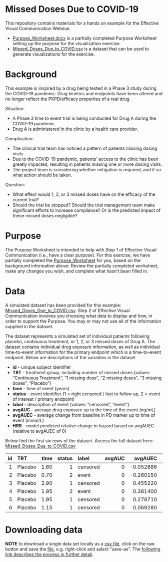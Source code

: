 Missed Doses Due to COVID-19
================

This repository contains materials for a hands on example for the
Effective Visual Communication Webinar.

  - [Purpose\_Worksheet.docx](Purpose_Worksheet.docx) is a partially
    completed Purpose Worksheet setting up the purpose for the
    visualization exercise.
  - [Missed\_Doses\_Due\_to\_COVID.csv](Missed_Doses_Due_to_COVID.csv)
    is a dataset that can be used to generate visualizations for the
    exercise.

# Background

This example is inspired by a drug being tested in a Phase 3 study
during the COVID-19 pandemic. Drug kinetics and endpoints have been
altered and no longer reflect the PKPD/efficacy properties of a real
drug.

Situation:

  - A Phase 3 time to event trial is being conducted for Drug A during
    the COVID-19 pandemic.
  - Drug A is administered in the clinic by a health care provider.

Complication:

  - The clinical trial team has noticed a pattern of patients missing
    dosing visits
  - Due to the COVID-19 pandemic, patients’ access to the clinic has
    been greatly impacted, resulting in patients missing one or more
    dosing visits.
  - The project team is considering whether mitigation is required, and
    if so what action should be taken.

Question:

  - What effect would 1, 2, or 3 missed doses have on the efficacy of
    the current trial?
  - Should the trial be stopped? Should the trial management team make
    significant efforts to increase compliance? Or is the predicted
    impact of these missed doses negligible?

# Purpose

The Purpose Worksheet is intended to help with Step 1 of Effective
Visual Communication (i.e., have a clear purpose). For this exercise, we
have partially completed the
[Purpose\_Worksheet](Purpose_Worksheet.docx) for you, based on the
background information above. Review the partially completed worksheet,
make any changes you wish, and complete what hasn’t been filled in.

# Data

A simulated dataset has been provided for this example:
[Missed\_Doses\_Due\_to\_COVID.csv](Missed_Doses_Due_to_COVID.csv). Step
2 of Effective Visual Communication involves you choosing what data to
display and how, in order to support the Purpose. You may or may not use
all of the information supplied in the dataset.

The dataset represents a simulated set of individual patients following
placebo, continuous treatment, or 1, 2, or 3 missed doses of Drug A. The
dataset contains individual drug exposure information, as well as
individual time-to-event information for the primary endpoint which is a
time-to-event endpoint. Below are descriptions of the variables in the
dataset

  - **id** - unique subject identifier
  - **TRT** - treatment group, including number of missed doses (values:
    “Continuous Treatment”, “1 missing dose”, “2 missing doses”, “3 
    missing doses”, “Placebo”)
  - **time** - time of event (years)
  - **status** - event identifier (1 = right censored / lost to follow
    up, 2 = event of interest / primary endpoint)
  - **label** - description of event (values: “censored”, “event”)
  - **avgAUC** - average drug exposure up to the time of the event
    (ng/mL)
  - **avgAUEC** - average change from baseline in PD marker up to time
    of event (mmol/L)
  - **HRR** - model predicted relative change in hazard based on avgAUEC 
    (relative to avgAUEC of 0)

Below find the first six rows of the dataset. Access the full dataset
here: [Missed\_Doses\_Due\_to\_COVID.csv](Missed_Doses_Due_to_COVID.csv)

| id | TRT     | time | status | label    | avgAUC |    avgAUEC |        HRR |
| -: | :------ | ---: | -----: | :------- | -----: | ---------: | ---------: |
|  1 | Placebo | 1.60 |      1 | censored |      0 | \-0.052686 | \-0.026343 |
|  2 | Placebo | 0.70 |      2 | event    |      0 | \-0.260150 | \-0.130070 |
|  3 | Placebo | 2.90 |      1 | censored |      0 |   0.455220 |   0.227610 |
|  4 | Placebo | 1.95 |      2 | event    |      0 |   0.381400 |   0.190700 |
|  5 | Placebo | 1.95 |      1 | censored |      0 |   0.278710 |   0.139360 |
|  6 | Placebo | 1.15 |      1 | censored |      0 |   0.069280 |   0.034640 |

# Downloading data

**NOTE** to download a single data set locally as a [csv
file](https://raw.githubusercontent.com/GraphicsPrinciples/webinar/main/Missed_Doses_Due_to_COVID/Missed_Doses_Due_to_COVID.csv),
click on the raw button and save the
[file](https://raw.githubusercontent.com/GraphicsPrinciples/webinar/main/Missed_Doses_Due_to_COVID/Missed_Doses_Due_to_COVID.csv), e.g. right-click and select "save-as".
The [following link describes the process in further
detail](https://stackoverflow.com/questions/4604663/download-single-files-from-github).
